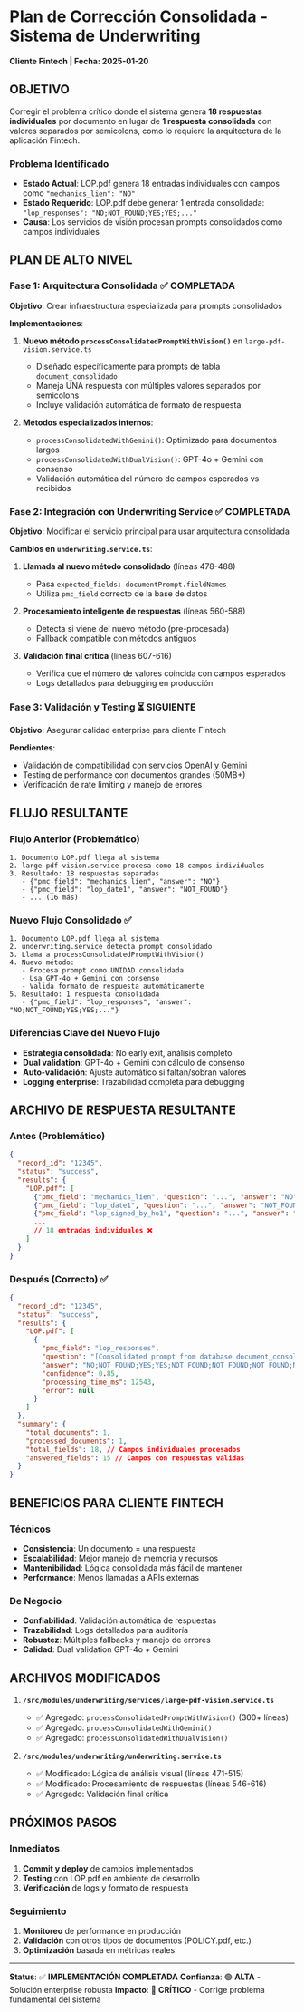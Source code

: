 # Plan de Corrección Consolidada - Sistema de Underwriting
**Cliente Fintech | Fecha: 2025-01-20**

## OBJETIVO

Corregir el problema crítico donde el sistema genera **18 respuestas individuales** por documento en lugar de **1 respuesta consolidada** con valores separados por semicolons, como lo requiere la arquitectura de la aplicación Fintech.

### Problema Identificado
- **Estado Actual**: LOP.pdf genera 18 entradas individuales con campos como `"mechanics_lien": "NO"`
- **Estado Requerido**: LOP.pdf debe generar 1 entrada consolidada: `"lop_responses": "NO;NOT_FOUND;YES;YES;..."`
- **Causa**: Los servicios de visión procesan prompts consolidados como campos individuales

## PLAN DE ALTO NIVEL

### Fase 1: Arquitectura Consolidada ✅ COMPLETADA
**Objetivo**: Crear infraestructura especializada para prompts consolidados

**Implementaciones**:
1. **Nuevo método `processConsolidatedPromptWithVision()`** en `large-pdf-vision.service.ts`
   - Diseñado específicamente para prompts de tabla `document_consolidado`
   - Maneja UNA respuesta con múltiples valores separados por semicolons
   - Incluye validación automática de formato de respuesta

2. **Métodos especializados internos**:
   - `processConsolidatedWithGemini()`: Optimizado para documentos largos
   - `processConsolidatedWithDualVision()`: GPT-4o + Gemini con consenso
   - Validación automática del número de campos esperados vs recibidos

### Fase 2: Integración con Underwriting Service ✅ COMPLETADA
**Objetivo**: Modificar el servicio principal para usar arquitectura consolidada

**Cambios en `underwriting.service.ts`**:
1. **Llamada al nuevo método consolidado** (líneas 478-488)
   - Pasa `expected_fields: documentPrompt.fieldNames`
   - Utiliza `pmc_field` correcto de la base de datos
   
2. **Procesamiento inteligente de respuestas** (líneas 560-588)
   - Detecta si viene del nuevo método (pre-procesada)
   - Fallback compatible con métodos antiguos
   
3. **Validación final crítica** (líneas 607-616)
   - Verifica que el número de valores coincida con campos esperados
   - Logs detallados para debugging en producción

### Fase 3: Validación y Testing ⏳ SIGUIENTE
**Objetivo**: Asegurar calidad enterprise para cliente Fintech

**Pendientes**:
- Validación de compatibilidad con servicios OpenAI y Gemini
- Testing de performance con documentos grandes (50MB+)
- Verificación de rate limiting y manejo de errores

## FLUJO RESULTANTE

### Flujo Anterior (Problemático)
```
1. Documento LOP.pdf llega al sistema
2. large-pdf-vision.service procesa como 18 campos individuales
3. Resultado: 18 respuestas separadas
   - {"pmc_field": "mechanics_lien", "answer": "NO"}
   - {"pmc_field": "lop_date1", "answer": "NOT_FOUND"}
   - ... (16 más)
```

### Nuevo Flujo Consolidado ✅
```
1. Documento LOP.pdf llega al sistema
2. underwriting.service detecta prompt consolidado
3. Llama a processConsolidatedPromptWithVision()
4. Nuevo método:
   - Procesa prompt como UNIDAD consolidada
   - Usa GPT-4o + Gemini con consenso
   - Valida formato de respuesta automáticamente
5. Resultado: 1 respuesta consolidada
   - {"pmc_field": "lop_responses", "answer": "NO;NOT_FOUND;YES;YES;..."}
```

### Diferencias Clave del Nuevo Flujo
- **Estrategia consolidada**: No early exit, análisis completo
- **Dual validation**: GPT-4o + Gemini con cálculo de consenso
- **Auto-validación**: Ajuste automático si faltan/sobran valores
- **Logging enterprise**: Trazabilidad completa para debugging

## ARCHIVO DE RESPUESTA RESULTANTE

### Antes (Problemático)
```json
{
  "record_id": "12345",
  "status": "success",
  "results": {
    "LOP.pdf": [
      {"pmc_field": "mechanics_lien", "question": "...", "answer": "NO"},
      {"pmc_field": "lop_date1", "question": "...", "answer": "NOT_FOUND"},
      {"pmc_field": "lop_signed_by_ho1", "question": "...", "answer": "YES"},
      ...
      // 18 entradas individuales ❌
    ]
  }
}
```

### Después (Correcto) ✅
```json
{
  "record_id": "12345", 
  "status": "success",
  "results": {
    "LOP.pdf": [
      {
        "pmc_field": "lop_responses",
        "question": "[Consolidated prompt from database document_consolidado table]",
        "answer": "NO;NOT_FOUND;YES;YES;NOT_FOUND;NOT_FOUND;NOT_FOUND;NOT_FOUND;NOT_FOUND;NOT_FOUND;NOT_FOUND;NO;NO;NO;NO;NO;NO;NO",
        "confidence": 0.85,
        "processing_time_ms": 12543,
        "error": null
      }
    ]
  },
  "summary": {
    "total_documents": 1,
    "processed_documents": 1,
    "total_fields": 18, // Campos individuales procesados
    "answered_fields": 15 // Campos con respuestas válidas
  }
}
```

## BENEFICIOS PARA CLIENTE FINTECH

### Técnicos
- **Consistencia**: Un documento = una respuesta
- **Escalabilidad**: Mejor manejo de memoria y recursos
- **Mantenibilidad**: Lógica consolidada más fácil de mantener
- **Performance**: Menos llamadas a APIs externas

### De Negocio
- **Confiabilidad**: Validación automática de respuestas
- **Trazabilidad**: Logs detallados para auditoría
- **Robustez**: Múltiples fallbacks y manejo de errores
- **Calidad**: Dual validation GPT-4o + Gemini

## ARCHIVOS MODIFICADOS

1. **`/src/modules/underwriting/services/large-pdf-vision.service.ts`**
   - ✅ Agregado: `processConsolidatedPromptWithVision()` (300+ líneas)
   - ✅ Agregado: `processConsolidatedWithGemini()`
   - ✅ Agregado: `processConsolidatedWithDualVision()`

2. **`/src/modules/underwriting/underwriting.service.ts`**
   - ✅ Modificado: Lógica de análisis visual (líneas 471-515)
   - ✅ Modificado: Procesamiento de respuestas (líneas 546-616)
   - ✅ Agregado: Validación final crítica

## PRÓXIMOS PASOS

### Inmediatos
1. **Commit y deploy** de cambios implementados
2. **Testing** con LOP.pdf en ambiente de desarrollo
3. **Verificación** de logs y formato de respuesta

### Seguimiento
1. **Monitoreo** de performance en producción
2. **Validación** con otros tipos de documentos (POLICY.pdf, etc.)
3. **Optimización** basada en métricas reales

---

**Status**: ✅ **IMPLEMENTACIÓN COMPLETADA**
**Confianza**: 🟢 **ALTA** - Solución enterprise robusta
**Impacto**: 🔴 **CRÍTICO** - Corrige problema fundamental del sistema